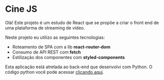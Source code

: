 <h1>Cine JS</h1>

<p>Olá! Este projeto é um estudo de React que se propõe a criar o front end de uma plataforma de streaming de vídeo.</p>

<p>Neste projeto eu utilizo as seguintes tecnologias:</p>

<ul>
    <li>Roteamento de SPA com a lib <strong>react-router-dom</strong></li>
    <li>Consumo de API REST com <strong>fetch</strong></li>
    <li>Estilização dos componentes com <strong>styled-components</strong></li>
</ul>

<p>Esta aplicação está atrelada ao back-end que desenvolvi com Python. O código python você pode acessar <a href='https://github.com/Johanncf/python-flask-REST_API'>clicando aqui</a>.</p>